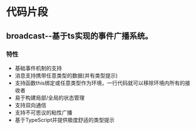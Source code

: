 # 代码片段
## broadcast--基于ts实现的事件广播系统。
### 特性
* 基础事件机制的支持
* 消息支持携带任意类型的数据(并有类型提示)
* 支持函数this绑定或任意类型作为环境，一行代码就可以移除环境内所有的接收者
* 易于构建局部/全局的状态管理
* 支持双向通信
* 支持不可思议的粘性广播
* 基于TypeScript并提供极度舒适的类型提示
